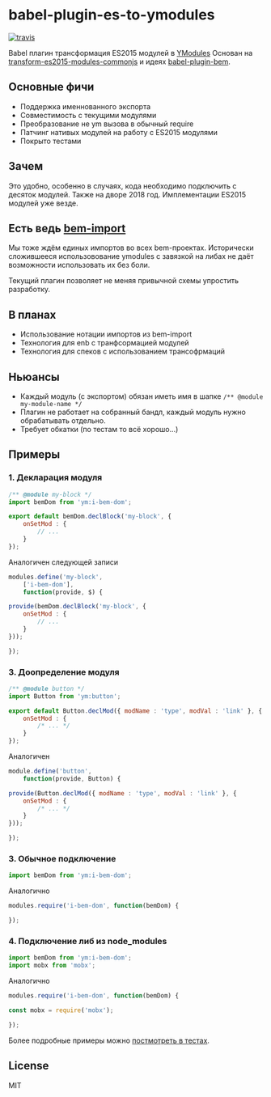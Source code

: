 # babel-plugin-es-to-ymodules

[![travis](http://img.shields.io/travis/bem-contrib/babel-plugin-es-to-ymodules.svg?style=flat)](https://travis-ci.org/bem-contrib/babel-plugin-es-to-ymodules)


Babel плагин трансформация ES2015 модулей в [YModules](https://bem.info/tools/bem/modules/)
Основан на [transform-es2015-modules-commonjs](https://www.npmjs.com/package/babel-plugin-transform-es2015-modules-commonjs) и идеях
[babel-plugin-bem](https://github.com/bem/babel-plugin-bem).


## Основные фичи
- Поддержка именнованного экcпорта
- Совместимость с текущими модулями
- Преобразование не ym вызова в обычный require
- Патчинг нативых модулей на работу с ES2015 модулями
- Покрыто тестами

## Зачем
Это удобно, особенно в случаях, кода необходимо подключить с десяток модулей. Также на дворе 2018 год. Имплементации ES2015 модулей уже везде.


## Есть ведь [bem-import](https://github.com/bem/babel-plugin-bem-import)
Мы тоже ждём единых импортов во всех bem-проектах. Исторически сложившееся использовование ymodules с завязкой на либах не даёт возможности использовать их без боли. 

Текущий плагин позволяет не меняя привычной схемы упростить разработку.

## В планах
- Использование нотации импортов из bem-import
- Технология для enb с транфсормацией модулей
- Технология для спеков с использованием трансофрмаций 

## Ньюансы
- Каждый модуль (с экспортом) обязан иметь имя в шапке `/** @module my-module-name */`
- Плагин не работает на собранный бандл, каждый модуль нужно обрабатывать отдельно.
- Требует обкатки (по тестам то всё хорошо...)

## Примеры

### 1. Декларация модуля
```js
/** @module my-block */
import bemDom from 'ym:i-bem-dom';

export default bemDom.declBlock('my-block', {
    onSetMod : {
        // ...
    }
});
```

Аналогичен следующей записи

```js
modules.define('my-block', 
    ['i-bem-dom'], 
    function(provide, $) {

provide(bemDom.declBlock('my-block', {
    onSetMod : {
        // ...
    }
}));

});
```

### 3. Доопределение модуля

```js
/** @module button */
import Button from 'ym:button';

export default Button.declMod({ modName : 'type', modVal : 'link' }, {
    onSetMod : {
        /* ... */
    }
});
```

Аналогичен

```js
module.define('button', 
    function(provide, Button) {

provide(Button.declMod({ modName : 'type', modVal : 'link' }, {
    onSetMod : {
        /* ... */
    }
}));

});
```
### 3. Обычное подключение
```js
import bemDom from 'ym:i-bem-dom';
```

Аналогично

```js
modules.require('i-bem-dom', function(bemDom) {

});
```

### 4. Подключение либ из node_modules
```js
import bemDom from 'ym:i-bem-dom';
import mobx from 'mobx';
```

Аналогично

```js
modules.require('i-bem-dom', function(bemDom) {

const mobx = require('mobx');

}); 
```

Более подробные примеры можно [постмотреть в тестах](tests/fixtures).
## License

MIT